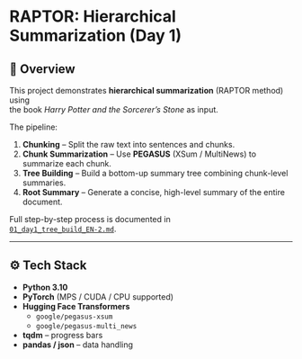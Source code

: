 # RAPTOR: Hierarchical Summarization (Day 1)

## 📌 Overview
This project demonstrates **hierarchical summarization** (RAPTOR method) using  
the book *Harry Potter and the Sorcerer’s Stone* as input.  

The pipeline:
1. **Chunking** – Split the raw text into sentences and chunks.  
2. **Chunk Summarization** – Use **PEGASUS** (XSum / MultiNews) to summarize each chunk.  
3. **Tree Building** – Build a bottom-up summary tree combining chunk-level summaries.  
4. **Root Summary** – Generate a concise, high-level summary of the entire document.  

Full step-by-step process is documented in  
[`01_day1_tree_build_EN-2.md`](./01_day1_tree_build_EN-2.md).

---

## ⚙️ Tech Stack
- **Python 3.10**
- **PyTorch** (MPS / CUDA / CPU supported)
- **Hugging Face Transformers**  
  - `google/pegasus-xsum`  
  - `google/pegasus-multi_news`
- **tqdm** – progress bars  
- **pandas / json** – data handling  

